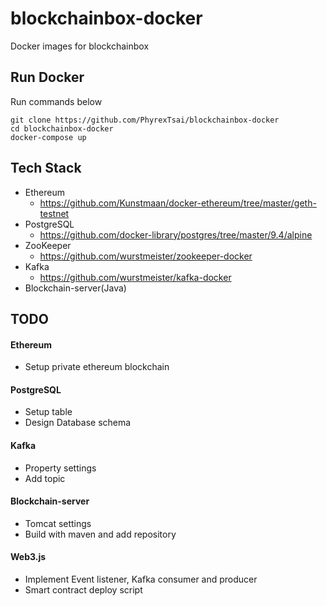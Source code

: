 # blockchainbox-docker
Docker images for blockchainbox

## Run Docker

Run commands below

```
git clone https://github.com/PhyrexTsai/blockchainbox-docker
cd blockchainbox-docker
docker-compose up
```

## Tech Stack

- Ethereum
    - https://github.com/Kunstmaan/docker-ethereum/tree/master/geth-testnet
- PostgreSQL
    - https://github.com/docker-library/postgres/tree/master/9.4/alpine
- ZooKeeper
    - https://github.com/wurstmeister/zookeeper-docker
- Kafka
    - https://github.com/wurstmeister/kafka-docker
- Blockchain-server(Java)
    
    
## TODO

#### Ethereum

- Setup private ethereum blockchain

#### PostgreSQL

- Setup table
- Design Database schema

#### Kafka 

- Property settings
- Add topic

#### Blockchain-server

- Tomcat settings
- Build with maven and add repository

#### Web3.js

- Implement Event listener, Kafka consumer and producer
- Smart contract deploy script


